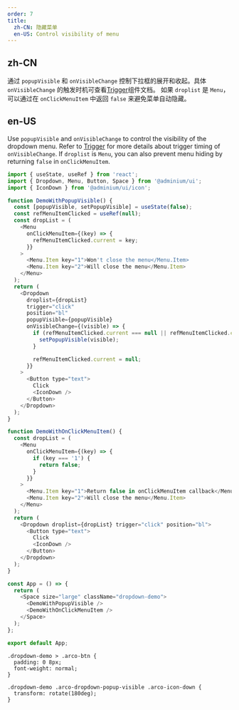 ```yaml
---
order: 7
title:
  zh-CN: 隐藏菜单
  en-US: Control visibility of menu
---
```


## zh-CN

通过 `popupVisible` 和 `onVisibleChange` 控制下拉框的展开和收起。具体 `onVisibleChange` 的触发时机可查看[Trigger](/react/components/trigger#受控用法)组件文档。
如果 `droplist` 是 `Menu`，可以通过在 `onClickMenuItem` 中返回 `false` 来避免菜单自动隐藏。

## en-US

Use `popupVisible` and `onVisibleChange` to control the visibility of the dropdown menu. Refer to [Trigger](/react/components/trigger#Controlled) for more details about trigger timing of `onVisibleChange`.
If `droplist` is `Menu`, you can also prevent menu hiding by returning `false` in `onClickMenuItem`.

```js
import { useState, useRef } from 'react';
import { Dropdown, Menu, Button, Space } from '@adminium/ui';
import { IconDown } from '@adminium/ui/icon';

function DemoWithPopupVisible() {
  const [popupVisible, setPopupVisible] = useState(false);
  const refMenuItemClicked = useRef(null);
  const dropList = (
    <Menu
      onClickMenuItem={(key) => {
        refMenuItemClicked.current = key;
      }}
    >
      <Menu.Item key="1">Won't close the menu</Menu.Item>
      <Menu.Item key="2">Will close the menu</Menu.Item>
    </Menu>
  );
  return (
    <Dropdown
      droplist={dropList}
      trigger="click"
      position="bl"
      popupVisible={popupVisible}
      onVisibleChange={(visible) => {
        if (refMenuItemClicked.current === null || refMenuItemClicked.current === '2') {
          setPopupVisible(visible);
        }

        refMenuItemClicked.current = null;
      }}
    >
      <Button type="text">
        Click
        <IconDown />
      </Button>
    </Dropdown>
  );
}

function DemoWithOnClickMenuItem() {
  const dropList = (
    <Menu
      onClickMenuItem={(key) => {
        if (key === '1') {
          return false;
        }
      }}
    >
      <Menu.Item key="1">Return false in onClickMenuItem callback</Menu.Item>
      <Menu.Item key="2">Will close the menu</Menu.Item>
    </Menu>
  );
  return (
    <Dropdown droplist={dropList} trigger="click" position="bl">
      <Button type="text">
        Click
        <IconDown />
      </Button>
    </Dropdown>
  );
}

const App = () => {
  return (
    <Space size="large" className="dropdown-demo">
      <DemoWithPopupVisible />
      <DemoWithOnClickMenuItem />
    </Space>
  );
};

export default App;
```

```css:silent
.dropdown-demo > .arco-btn {
  padding: 0 8px;
  font-weight: normal;
}

.dropdown-demo .arco-dropdown-popup-visible .arco-icon-down {
  transform: rotate(180deg);
}
```

